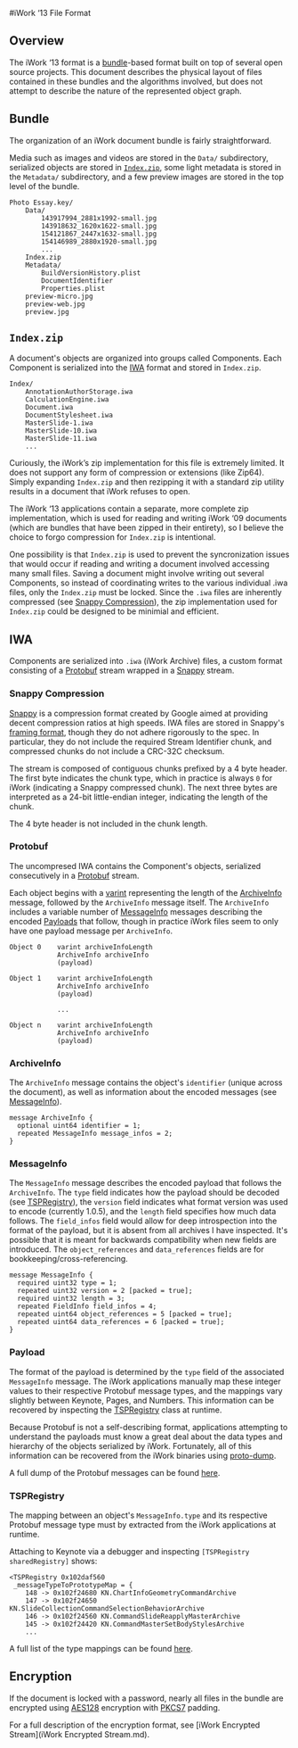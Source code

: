#iWork ‘13 File Format

## <a name="overview"/>Overview
The iWork ‘13 format is a [bundle](https://developer.apple.com/library/mac/documentation/corefoundation/conceptual/cfbundles/DocumentPackages/DocumentPackages.html)-based format built on top of several open source projects. This document describes the physical layout of files contained in these bundles and the algorithms involved, but does not attempt to describe the nature of the represented object graph.

## <a name="bundle"/>Bundle

The organization of an iWork document bundle is fairly straightforward. 

Media such as images and videos are stored in the `Data/` subdirectory, serialized objects are stored in [`Index.zip`](#index-zip), some light metadata is stored in the `Metadata/` subdirectory, and a few preview images are stored in the top level of the bundle.

	Photo Essay.key/
		Data/
			143917994_2881x1992-small.jpg
			143918632_1620x1622-small.jpg
			154121867_2447x1632-small.jpg
			154146989_2880x1920-small.jpg
			...
		Index.zip
		Metadata/
			BuildVersionHistory.plist
			DocumentIdentifier
			Properties.plist
		preview-micro.jpg
		preview-web.jpg
		preview.jpg

## <a name="index-zip" />`Index.zip`
A document's objects are organized into groups called Components. Each Component is serialized into the [IWA](#iwa) format and stored in `Index.zip`.

	Index/
		AnnotationAuthorStorage.iwa
		CalculationEngine.iwa
		Document.iwa
		DocumentStylesheet.iwa
		MasterSlide-1.iwa
		MasterSlide-10.iwa
		MasterSlide-11.iwa
		...

Curiously, the iWork’s zip implementation for this file is extremely limited. It does not support any form of compression or extensions (like Zip64). Simply expanding `Index.zip` and then rezipping it with a standard zip utility results in a document that iWork refuses to open.

The iWork ‘13 applications contain a separate, more complete zip implementation, which is used for reading and writing iWork ‘09 documents (which are bundles that have been zipped in their entirety), so I believe the choice to forgo compression for `Index.zip` is intentional.

One possibility is that `Index.zip` is used to prevent the syncronization issues that would occur if reading and writing a document involved accessing many small files. Saving a document might involve writing out several Components, so instead of coordinating writes to the various individual .iwa files, only the `Index.zip` must be locked. Since the `.iwa` files are inherently compressed (see [Snappy Compression](#snappy-compression)), the zip implementation used for `Index.zip` could be designed to be minimial and efficient.

## <a name="iwa"/>IWA

Components are serialized into `.iwa` (iWork Archive) files, a custom format consisting of a [Protobuf](#protobuf) stream wrapped in a [Snappy](#snappy-compression) stream.

### <a name="snappy-compression"/>Snappy Compression
[Snappy](https://code.google.com/p/snappy/) is a compression format created by Google aimed at providing decent compression ratios at high speeds. IWA files are stored in Snappy's [framing format](https://code.google.com/p/snappy/source/browse/trunk/framing_format.txt), though they do not adhere rigorously to the spec. In particular, they do not include the required Stream Identifier chunk, and compressed chunks do not include a CRC-32C checksum.

The stream is composed of contiguous chunks prefixed by a 4 byte header. The first byte indicates the chunk type, which in practice is always `0` for iWork (indicating a Snappy compressed chunk). The next three bytes are interpreted as a 24-bit little-endian integer, indicating the length of the chunk. 

The 4 byte header is not included in the chunk length.

### <a name="protobuf"/>Protobuf
The uncompresed IWA contains the Component's objects, serialized consecutively in a [Protobuf](https://code.google.com/p/protobuf/) stream. 

Each object begins with a [varint](https://developers.google.com/protocol-buffers/docs/encoding#varints) representing the length of the [ArchiveInfo](#archiveinfo) message, followed by the `ArchiveInfo` message itself. The `ArchiveInfo` includes a variable number of [MessageInfo](#messageinfo) messages describing the encoded [Payloads](#payload) that follow, though in practice iWork files seem to only have one payload message per `ArchiveInfo`.

	Object 0	varint archiveInfoLength
				ArchiveInfo archiveInfo
				(payload)
				
	Object 1	varint archiveInfoLength
				ArchiveInfo archiveInfo
				(payload)
				
				...
					
	Object n	varint archiveInfoLength
				ArchiveInfo archiveInfo
				(payload)

### <a name="archiveinfo" />ArchiveInfo

The `ArchiveInfo` message contains the object's `identifier` (unique across the document), as well as information about the encoded messages (see [MessageInfo](#messageinfo)).

	message ArchiveInfo {
	  optional uint64 identifier = 1;
	  repeated MessageInfo message_infos = 2;
	}

### <a name="messageinfo" />MessageInfo

The `MessageInfo` message describes the encoded payload that follows the `ArchiveInfo`. The `type` field indicates how the payload should be decoded (see [TSPRegistry](#tspregistry)), the `version` field indicates what format version was used to encode (currently 1.0.5), and the `length` field specifies how much data follows. The `field_infos` field would allow for deep introspection into the format of the payload, but it is absent from all archives I have inspected. It's possible that it is meant for backwards compatibility when new fields are introduced. The `object_references` and `data_references` fields are for bookkeeping/cross-referencing.

	message MessageInfo {
	  required uint32 type = 1;
	  repeated uint32 version = 2 [packed = true];
	  required uint32 length = 3;
	  repeated FieldInfo field_infos = 4;
	  repeated uint64 object_references = 5 [packed = true];
	  repeated uint64 data_references = 6 [packed = true];
	}

### <a name="payload"/>Payload
The format of the payload is determined by the `type` field of the associated `MessageInfo` message. The iWork applications manually map these integer values to their respective Protobuf message types, and the mappings vary slightly between Keynote, Pages, and Numbers. This information can be recovered by inspecting the [TSPRegistry](#tspregistry) class at runtime.

Because Protobuf is not a self-describing format, applications attempting to understand the payloads must know a great deal about the data types and hierarchy of the objects serialized by iWork. Fortunately, all of this information can be recovered from the iWork binaries using [proto-dump](https://github.com/obriensp/proto-dump).

A full dump of the Protobuf messages can be found [here](../iWorkFileInspector/iWorkFileInspector/Messages/Proto/).

### <a name="tspregistry" />TSPRegistry
The mapping between an object's `MessageInfo.type` and its respective Protobuf message type must by extracted from the iWork applications at runtime. 

Attaching to Keynote via a debugger and inspecting `[TSPRegistry sharedRegistry]` shows:

	<TSPRegistry 0x102daf560 
	 _messageTypeToPrototypeMap = {
		148 -> 0x102f24680 KN.ChartInfoGeometryCommandArchive
		147 -> 0x102f24650 KN.SlideCollectionCommandSelectionBehaviorArchive
		146 -> 0x102f24560 KN.CommandSlideReapplyMasterArchive
		145 -> 0x102f24420 KN.CommandMasterSetBodyStylesArchive
		...

A full list of the type mappings can be found [here](../iWorkFileInspector/iWorkFileInspector/Persistence/MessageTypes/).

## <a name="encryption"/>Encryption
If the document is locked with a password, nearly all files in the bundle are encrypted using [AES128](http://en.wikipedia.org/wiki/Advanced_Encryption_Standard) encryption with [PKCS7](http://en.wikipedia.org/wiki/Padding_\(cryptography\)#PKCS7) padding. 

For a full description of the encryption format, see [iWork Encrypted Stream](iWork Encrypted Stream.md).

